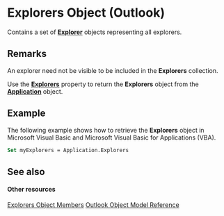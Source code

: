 
# Explorers Object (Outlook)

Contains a set of  **[Explorer](026591e5-049f-503a-4166-34e6dbc225fb.md)** objects representing all explorers.


## Remarks

 An explorer need not be visible to be included in the **Explorers** collection.

Use the  **[Explorers](bbbdbd6e-a238-8108-fbbd-5f7d7821aaa7.md)** property to return the **Explorers** object from the **[Application](797003e7-ecd1-eccb-eaaf-32d6ddde8348.md)** object.


## Example

The following example shows how to retrieve the  **Explorers** object in Microsoft Visual Basic and Microsoft Visual Basic for Applications (VBA).


```vb
Set myExplorers = Application.Explorers
```


## See also


#### Other resources


[Explorers Object Members](fcea707c-4a07-c375-b862-1cf15b31c07c.md)
[Outlook Object Model Reference](http://msdn.microsoft.com/library/73221b13-d8d8-99b8-3394-b95dbbfd5ddc%28Office.15%29.aspx)
